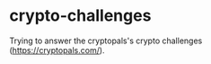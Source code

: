 # crypto-challenges

Trying to answer the cryptopals's crypto challenges (https://cryptopals.com/).

